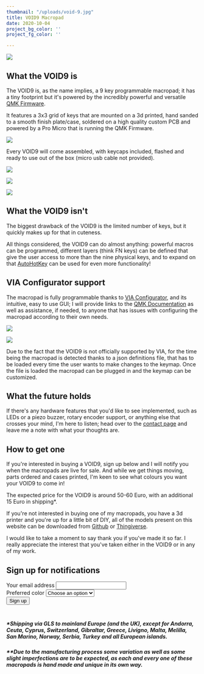 ```yaml
---
thumbnail: "/uploads/void-9.jpg"
title: VOID9 Macropad
date: 2020-10-04
project_bg_color: ''
project_fg_color: ''

---
```


![](/uploads/void9/void9_falling.png)

## What the VOID9 is
The VOID9 is, as the name implies, a 9 key programmable macropad; it has a tiny footprint but it's powered by the incredibly powerful and versatile [QMK Firmware](https://qmk.fm/).
        
It features a 3x3 grid of keys that are mounted on a 3d printed, hand sanded to a smooth finish plate/case, soldered on a high quality custom PCB and powered by a Pro Micro that is running the QMK Firmware.

![](/uploads/void9/pcb/void9_pcb_2.jpg)

Every VOID9 will come assembled, with keycaps included, flashed and ready to use out of the box (micro usb cable not provided).

<div class="grid-container">
<div class="grid-item">

![](/uploads/void9/eigakai/IMG_3083.jpg)
</div>
<div class="grid-item">

![](/uploads/void9/eigakai/IMG_3090.jpg)
</div>
<div class="grid-item">

![](/uploads/void9/eigakai/IMG_3096.jpg)
</div>
</div>

## What the VOID9 isn't
The biggest drawback of the VOID9 is the limited number of keys, but it quickly makes up for that in cuteness.

All things considered, the VOID9 can do almost anything: powerful macros can be programmed, different layers (think FN keys) can be defined that give the user access to more than the nine physical keys, and to expand on that [AutoHotKey](https://www.autohotkey.com/) can be used for even more functionality!

## VIA Configurator support
The macropad is fully programmable thanks to  [VIA Configurator](https://caniusevia.com/), and its intuitive, easy to use GUI; I will provide links to the [QMK Documentation](https://beta.docs.qmk.fm/) as well as assistance, if needed, to anyone that has issues with configuring the macropad according to their own needs.

<div class="grid-container">
<div class="grid-item">

![](/uploads/void9/via_configurator1.png)

</div>
<div class="grid-item">

![](/uploads/void9/via_configurator.png)

</div>
</div>
Due to the fact that the VOID9 is not officially supported by VIA, for the time being the macropad is detected thanks to a json definitions file, that has to be loaded every time the user wants to make changes to the keymap. Once the file is loaded the macropad can be plugged in and the keymap can be customized. 

## What the future holds
If there's any hardware features that you'd like to see implemented, such as LEDs or a piezo buzzer, rotary encoder support, or anything else that crosses your mind, I'm here to listen; head over to the [contact page](https://victorlucachi.ro/contact) and leave me a note with what your thoughts are.
        
## How to get one
If you're interested in buying a VOID9, sign up below and I will notify you when the macropads are live for sale. And while we get things moving, parts ordered and cases printed, I'm keen to see what colours you want your VOID9 to come in!

The expected price for the VOID9 is around 50-60 Euro, with an additional 15 Euro in shipping*.

If you're not interested in buying one of my macropads, you have a 3d printer and you're up for a little bit of DIY, all of the models present on this website can be downloaded from [Github](https://github.com/victorlucachi) or [Thingiverse](https://www.thingiverse.com/v0ld/designs).

I would like to take a moment to say thank you if you've made it so far. I really appreciate the interest that you've taken either in the VOID9 or in any of my work.

## Sign up for notifications

<form name="getform" class="contact-form" action="https://getform.io/f/a73c8e9e-36ca-437a-b4e0-1f74af84f785" method="POST">
    <div class="sender-info">
    <div>
        <label for="email" class="form-label">Your email address</label>
        <input type="email" name="email" required/>
    </div>
    <div class="dropdown-container">
        <label for="color" class="form-label">Preferred color</label>
        <select name="dropdown" onchange="if (this.options[this.selectedIndex].value =='Other'){document.getform['Other'].style.visibility='visible'}else {document.getform['Other'].style.visibility='hidden'};" required>
            <option value="" selected>Choose an option</option>
            <option value="White Marble">White Marble</option>
            <option value="Grey Marble">Grey Marble</option>
            <option value="Atomic Yellow">Atomic Yellow</option>
            <option value="Pistachio Green">Pistachio Green</option>
            <option value="Other">Other</option>
        </select>
    </div>
        <button type="submit" class="button">Sign up</button>
    </div>
    <label for="other color" class="form-label" style="visibility:hidden;">Other color</label>
    <input type="text" name="Other" style="visibility:hidden;" placeholder="Color of choice"/>
</form>

##### *Shipping via GLS to mainland Europe (and the UK), except for Andorra, Ceuta, Cyprus, Switzerland, Gibraltar, Greece, Livigno, Malta, Melilla, San Marino, Norway, Serbia, Turkey and all European islands.

##### **Due to the manufacturing process some variation as well as some slight imperfections are to be expected, as each and every one of these macropads is hand made and unique in its own way.